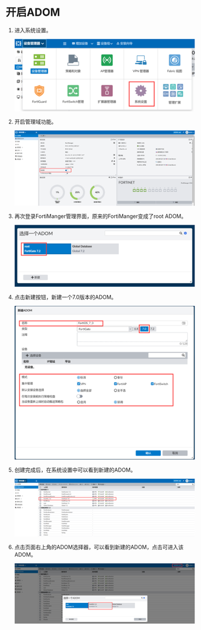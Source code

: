 # 开启ADOM

1. 进入系统设置。

   <img src="..\..\..\images\image-20221031162750679.png" alt="image-20221031162750679" style="zoom:50%;" />

2. 开启管理域功能。

   <img src="..\..\..\images\image-20221031162648591.png" alt="image-20221031162648591" style="zoom:50%;" />

3. 再次登录FortiManger管理界面，原来的FortiManger变成了root ADOM。

   <img src="..\..\..\images\image-20221031162907903.png" alt="image-20221031162907903" style="zoom:50%;" />

4. 点击新建按钮，新建一个7.0版本的ADOM。

   <img src="..\..\..\images\image-20221031163052770.png" alt="image-20221031163052770" style="zoom:50%;" />

5. 创建完成后，在系统设置中可以看到新建的ADOM。

   <img src="..\..\..\images\image-20221031163324872.png" alt="image-20221031163324872" style="zoom:50%;" />

6. 点击页面右上角的ADOM选择器，可以看到新建的ADOM，点击可进入该ADOM。

   <img src="..\..\..\images\image-20221031163508875.png" alt="image-20221031163508875" style="zoom:50%;" />

